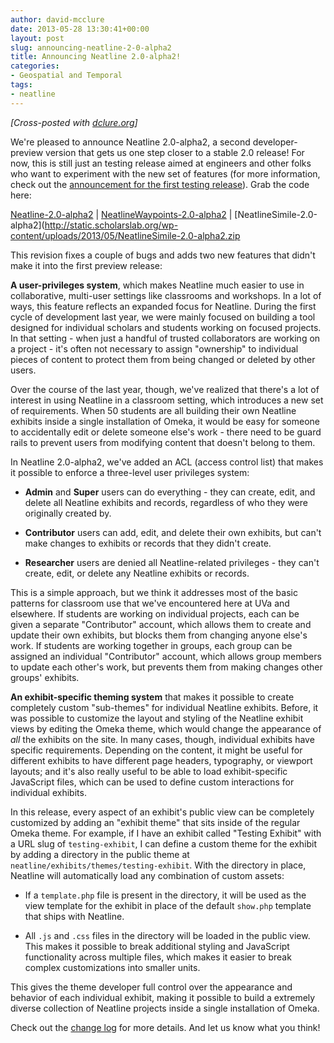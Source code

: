 ```yaml
---
author: david-mcclure
date: 2013-05-28 13:30:41+00:00
layout: post
slug: announcing-neatline-2-0-alpha2
title: Announcing Neatline 2.0-alpha2!
categories:
- Geospatial and Temporal
tags:
- neatline
---
```


_[Cross-posted with [dclure.org](http://dclure.org/logs/announcing-neatline-2-0-alpha2/)]_

We're pleased to announce Neatline 2.0-alpha2, a second developer-preview version that gets us one step closer to a stable 2.0 release! For now, this is still just an testing release aimed at engineers and other folks who want to experiment with the new set of features (for more information, check out the [announcement for the first testing release](http://www.scholarslab.org/geospatial-and-temporal/announcing-neatline-2-0-alpha1/)). Grab the code here:

[Neatline-2.0-alpha2](http://static.scholarslab.org/wp-content/uploads/2013/05/Neatline-2.0-alpha2.zip) | [NeatlineWaypoints-2.0-alpha2](http://static.scholarslab.org/wp-content/uploads/2013/05/NeatlineWaypoints-2.0-alpha2.zip) | [NeatlineSimile-2.0-alpha2](http://static.scholarslab.org/wp-content/uploads/2013/05/NeatlineSimile-2.0-alpha2.zip

This revision fixes a couple of bugs and adds two new features that didn't make it into the first preview release:

**A user-privileges system**, which makes Neatline much easier to use in collaborative, multi-user settings like classrooms and workshops. In a lot of ways, this feature reflects an expanded focus for Neatline. During the first cycle of development last year, we were mainly focused on building a tool designed for individual scholars and students working on focused projects. In that setting - when just a handful of trusted collaborators are working on a project - it's often not necessary to assign "ownership" to individual pieces of content to protect them from being changed or deleted by other users.

Over the course of the last year, though, we've realized that there's a lot of interest in using Neatline in a classroom setting, which introduces a new set of requirements. When 50 students are all building their own Neatline exhibits inside a single installation of Omeka, it would be easy for someone to accidentally edit or delete someone else's work - there need to be guard rails to prevent users from modifying content that doesn't belong to them.

In Neatline 2.0-alpha2, we've added an ACL (access control list) that makes it possible to enforce a three-level user privileges system:

* **Admin** and **Super** users can do everything - they can create, edit, and delete all Neatline exhibits and records, regardless of who they were originally created by.

* **Contributor** users can add, edit, and delete their own exhibits, but can't make changes to exhibits or records that they didn't create.

* **Researcher** users are denied all Neatline-related privileges - they can't create, edit, or delete any Neatline exhibits or records.

This is a simple approach, but we think it addresses most of the basic patterns for classroom use that we've encountered here at UVa and elsewhere. If students are working on individual projects, each can be given a separate "Contributor" account, which allows them to create and update their own exhibits, but blocks them from changing anyone else's work. If students are working together in groups, each group can be assigned an individual "Contributor" account, which allows group members to update each other's work, but prevents them from making changes other groups' exhibits.

**An exhibit-specific theming system** that makes it possible to create completely custom "sub-themes" for individual Neatline exhibits. Before, it was possible to customize the layout and styling of the Neatline exhibit views by editing the Omeka theme, which would change the appearance of _all_ the exhibits on the site. In many cases, though, individual exhibits have specific requirements. Depending on the content, it might be useful for different exhibits to have different page headers, typography, or viewport layouts; and it's also really useful to be able to load exhibit-specific JavaScript files, which can be used to define custom interactions for individual exhibits.

In this release, every aspect of an exhibit's public view can be completely customized by adding an "exhibit theme" that sits inside of the regular Omeka theme. For example, if I have an exhibit called "Testing Exhibit" with a URL slug of `testing-exhibit`, I can define a custom theme for the exhibit by adding a directory in the public theme at `neatline/exhibits/themes/testing-exhibit`. With the directory in place, Neatline will automatically load any combination of custom assets:


* If a `template.php` file is present in the directory, it will be used as the view template for the exhibit in place of the default `show.php` template that ships with Neatline.



* All `.js` and `.css` files in the directory will be loaded in the public view. This makes it possible to break additional styling and JavaScript functionality across multiple files, which makes it easier to break complex customizations into smaller units.




This gives the theme developer full control over the appearance and behavior of each individual exhibit, making it possible to build a extremely diverse collection of Neatline projects inside a single installation of Omeka.




Check out the [change log](https://github.com/scholarslab/Neatline/blob/develop/CHANGELOG.md#v20-alpha2-commits) for more details. And let us know what you think!
